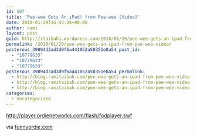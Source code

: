 ```yaml
---
id: 507
title: 'Pee-wee Gets An iPad! from Pee-wee [Video]'
date: 2010-01-29T16:43:24+00:00
author: rami
layout: post
guid: http://rtaibah1.wordpress.com/2010/01/29/pee-wee-gets-an-ipad-from-pee-wee-video
permalink: /2010/01/29/pee-wee-gets-an-ipad-from-pee-wee-video/
posterous_39894d3ad3d9f6a441052a50351e8a54_post_id:
  - "10779633"
  - "10779633"
  - "10779633"
posterous_39894d3ad3d9f6a441052a50351e8a54_permalink:
  - http://blog.ramitaibah.com/pee-wee-gets-an-ipad-from-pee-wee-video
  - http://blog.ramitaibah.com/pee-wee-gets-an-ipad-from-pee-wee-video
  - http://blog.ramitaibah.com/pee-wee-gets-an-ipad-from-pee-wee-video
categories:
  - Uncategorized
---
```

<div class="posterous_bookmarklet_entry">
  <p>
    <a href="http://player.ordienetworks.com/flash/fodplayer.swf">http://player.ordienetworks.com/flash/fodplayer.swf</a>
  </p>
  
  <div class="posterous_quote_citation">
    via <a href="http://www.funnyordie.com/videos/f7a03edbd7/pee-wee-gets-an-ipad">funnyordie.com</a>
  </div></p>
</div>